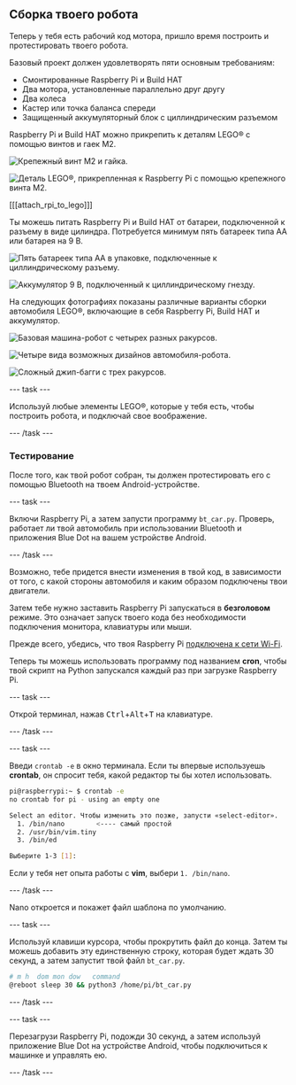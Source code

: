 ## Сборка твоего робота

Теперь у тебя есть рабочий код мотора, пришло время построить и протестировать твоего робота.

Базовый проект должен удовлетворять пяти основным требованиям:

- Смонтированные Raspberry Pi и Build HAT
- Два мотора, установленные параллельно друг другу
- Два колеса
- Кастер или точка баланса спереди
- Защищенный аккумуляторный блок с циллиндрическим разъемом

Raspberry Pi и Build HAT можно прикрепить к деталям LEGO® с помощью винтов и гаек M2.

![Крепежный винт М2 и гайка.](images/m2_machine_screws.jpg)

![Деталь LEGO®, прикрепленная к Raspberry Pi с помощью крепежного винта M2.](images/m2_rpi_attached.jpg)

[[[attach_rpi_to_lego]]]

Ты можешь питать Raspberry Pi и Build HAT от батареи, подключенной к разъему в виде цилиндра. Потребуется минимум пять батареек типа АА или батарея на 9 В.

![Пять батареек типа АА в упаковке, подключенные к циллиндрическому разъему.](images/AA_battery.jpg)

![Аккумулятор 9 В, подключенный к циллиндрическому гнезду.](images/9V_battery.jpg)

На следующих фотографиях показаны различные варианты сборки автомобиля LEGO®, включающие в себя Raspberry Pi, Build HAT и аккумулятор.

![Базовая машина-робот с четырех разных ракурсов.](images/basic_bot.png)

![Четыре вида возможных дизайнов автомобиля-робота.](images/bot-grid_2.png)

![Сложный джип-багги с трех ракурсов.](images/buggy3grid.jpg)

--- task ---

Используй любые элементы LEGO®, которые у тебя есть, чтобы построить робота, и подключай свое воображение.

--- /task ---

### Тестирование

После того, как твой робот собран, ты должен протестировать его с помощью Bluetooth на твоем Android-устройстве.

--- task ---

Включи Raspberry Pi, а затем запусти программу `bt_car.py`. Проверь, работает ли твой автомобиль при использовании Bluetooth и приложения Blue Dot на вашем устройстве Android.

--- /task ---

Возможно, тебе придется внести изменения в твой код, в зависимости от того, с какой стороны автомобиля и каким образом подключены твои двигатели.

Затем тебе нужно заставить Raspberry Pi запускаться в **безголовом** режиме. Это означает запуск твоего кода без необходимости подключения монитора, клавиатуры или мыши.

Прежде всего, убедись, что твоя Raspberry Pi [подключена к сети Wi-Fi](https://www.raspberrypi.org/documentation/configuration/wireless/desktop.md).

Теперь ты можешь использовать программу под названием **cron**, чтобы твой скрипт на Python запускался каждый раз при загрузке Raspberry Pi.

--- task ---

Открой терминал, нажав <kbd>Ctrl</kbd>+<kbd>Alt</kbd>+<kbd>T</kbd> на клавиатуре.

--- /task ---

--- task ---

Введи `crontab -e` в окно терминала. Если ты впервые используешь **crontab**, он спросит тебя, какой редактор ты бы хотел использовать.

```bash
pi@raspberrypi:~ $ crontab -e
no crontab for pi - using an empty one

Select an editor. Чтобы изменить это позже, запусти «select-editor».
  1. /bin/nano        <---- самый простой
  2. /usr/bin/vim.tiny
  3. /bin/ed

Выберите 1-3 [1]: 
```

Если у тебя нет опыта работы с **vim**, выбери `1. /bin/nano`.

--- /task ---

Nano откроется и покажет файл шаблона по умолчанию.

--- task ---

Используй клавиши курсора, чтобы прокрутить файл до конца. Затем ты можешь добавить эту единственную строку, которая будет ждать 30 секунд, а затем запустит твой файл `bt_car.py`.

```bash
# m h  dom mon dow   command
@reboot sleep 30 && python3 /home/pi/bt_car.py
```

--- /task ---

--- task ---

Перезагрузи Raspberry Pi, подожди 30 секунд, а затем используй приложение Blue Dot на устройстве Android, чтобы подключиться к машинке и управлять ею.

--- /task ---





